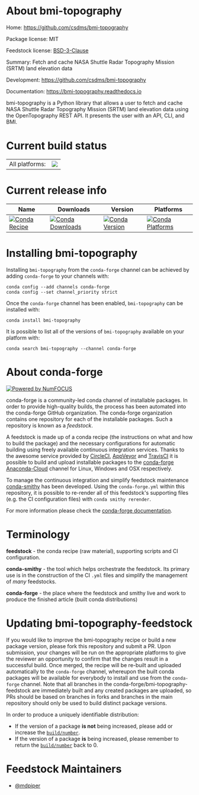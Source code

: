 About bmi-topography
====================

Home: https://github.com/csdms/bmi-topography

Package license: MIT

Feedstock license: [BSD-3-Clause](https://github.com/conda-forge/bmi-topography-feedstock/blob/master/LICENSE.txt)

Summary: Fetch and cache NASA Shuttle Radar Topography Mission (SRTM) land elevation data


Development: https://github.com/csdms/bmi-topography

Documentation: https://bmi-topography.readthedocs.io

bmi-topography is a Python library that allows a user to fetch and cache
NASA Shuttle Radar Topography Mission (SRTM) land elevation data using the
OpenTopography REST API. It presents the user with an API, CLI, and BMI.


Current build status
====================


<table><tr><td>All platforms:</td>
    <td>
      <a href="https://dev.azure.com/conda-forge/feedstock-builds/_build/latest?definitionId=12120&branchName=master">
        <img src="https://dev.azure.com/conda-forge/feedstock-builds/_apis/build/status/bmi-topography-feedstock?branchName=master">
      </a>
    </td>
  </tr>
</table>

Current release info
====================

| Name | Downloads | Version | Platforms |
| --- | --- | --- | --- |
| [![Conda Recipe](https://img.shields.io/badge/recipe-bmi--topography-green.svg)](https://anaconda.org/conda-forge/bmi-topography) | [![Conda Downloads](https://img.shields.io/conda/dn/conda-forge/bmi-topography.svg)](https://anaconda.org/conda-forge/bmi-topography) | [![Conda Version](https://img.shields.io/conda/vn/conda-forge/bmi-topography.svg)](https://anaconda.org/conda-forge/bmi-topography) | [![Conda Platforms](https://img.shields.io/conda/pn/conda-forge/bmi-topography.svg)](https://anaconda.org/conda-forge/bmi-topography) |

Installing bmi-topography
=========================

Installing `bmi-topography` from the `conda-forge` channel can be achieved by adding `conda-forge` to your channels with:

```
conda config --add channels conda-forge
conda config --set channel_priority strict
```

Once the `conda-forge` channel has been enabled, `bmi-topography` can be installed with:

```
conda install bmi-topography
```

It is possible to list all of the versions of `bmi-topography` available on your platform with:

```
conda search bmi-topography --channel conda-forge
```


About conda-forge
=================

[![Powered by
NumFOCUS](https://img.shields.io/badge/powered%20by-NumFOCUS-orange.svg?style=flat&colorA=E1523D&colorB=007D8A)](https://numfocus.org)

conda-forge is a community-led conda channel of installable packages.
In order to provide high-quality builds, the process has been automated into the
conda-forge GitHub organization. The conda-forge organization contains one repository
for each of the installable packages. Such a repository is known as a *feedstock*.

A feedstock is made up of a conda recipe (the instructions on what and how to build
the package) and the necessary configurations for automatic building using freely
available continuous integration services. Thanks to the awesome service provided by
[CircleCI](https://circleci.com/), [AppVeyor](https://www.appveyor.com/)
and [TravisCI](https://travis-ci.com/) it is possible to build and upload installable
packages to the [conda-forge](https://anaconda.org/conda-forge)
[Anaconda-Cloud](https://anaconda.org/) channel for Linux, Windows and OSX respectively.

To manage the continuous integration and simplify feedstock maintenance
[conda-smithy](https://github.com/conda-forge/conda-smithy) has been developed.
Using the ``conda-forge.yml`` within this repository, it is possible to re-render all of
this feedstock's supporting files (e.g. the CI configuration files) with ``conda smithy rerender``.

For more information please check the [conda-forge documentation](https://conda-forge.org/docs/).

Terminology
===========

**feedstock** - the conda recipe (raw material), supporting scripts and CI configuration.

**conda-smithy** - the tool which helps orchestrate the feedstock.
                   Its primary use is in the construction of the CI ``.yml`` files
                   and simplify the management of *many* feedstocks.

**conda-forge** - the place where the feedstock and smithy live and work to
                  produce the finished article (built conda distributions)


Updating bmi-topography-feedstock
=================================

If you would like to improve the bmi-topography recipe or build a new
package version, please fork this repository and submit a PR. Upon submission,
your changes will be run on the appropriate platforms to give the reviewer an
opportunity to confirm that the changes result in a successful build. Once
merged, the recipe will be re-built and uploaded automatically to the
`conda-forge` channel, whereupon the built conda packages will be available for
everybody to install and use from the `conda-forge` channel.
Note that all branches in the conda-forge/bmi-topography-feedstock are
immediately built and any created packages are uploaded, so PRs should be based
on branches in forks and branches in the main repository should only be used to
build distinct package versions.

In order to produce a uniquely identifiable distribution:
 * If the version of a package **is not** being increased, please add or increase
   the [``build/number``](https://docs.conda.io/projects/conda-build/en/latest/resources/define-metadata.html#build-number-and-string).
 * If the version of a package **is** being increased, please remember to return
   the [``build/number``](https://docs.conda.io/projects/conda-build/en/latest/resources/define-metadata.html#build-number-and-string)
   back to 0.

Feedstock Maintainers
=====================

* [@mdpiper](https://github.com/mdpiper/)

